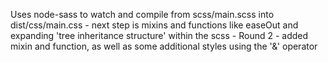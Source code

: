 Uses node-sass to watch and compile from scss/main.scss into dist/css/main.css - next step is mixins and functions like easeOut and expanding 'tree inheritance structure' within the scss - Round 2 - added mixin and function, as well as some additional styles using the '&' operator